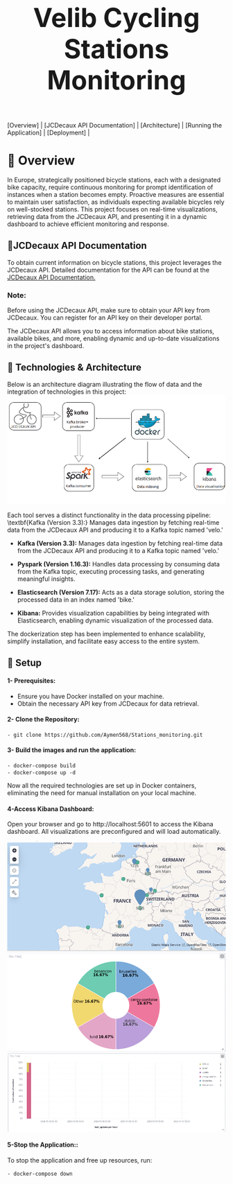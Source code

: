 # <p align="center" style="font-size: 60px;"><strong>Velib Cycling Stations Monitoring</strong> </p> 

[Overview] | [JCDecaux API Documentation] | [Architecture] | [Running the Application] | [Deployment] |




# 🔗 Overview

In Europe, strategically positioned bicycle stations, each with a designated bike capacity, require continuous monitoring for prompt identification of instances when a station becomes empty. Proactive measures are essential to maintain user satisfaction, as individuals expecting available bicycles rely on well-stocked stations. This project focuses on real-time visualizations, retrieving data from the JCDecaux API, and presenting it in a dynamic dashboard to achieve efficient monitoring and response.




## 🔗JCDecaux API Documentation
To obtain current information on bicycle stations, this project leverages the JCDecaux API. Detailed documentation for the API can be found at the [JCDecaux API Documentation.](https://developer.jcdecaux.com/#/home)

### Note:
Before using the JCDecaux API, make sure to obtain your API key from JCDecaux. You can register for an API key on their developer portal.

The JCDecaux API allows you to access information about bike stations, available bikes, and more, enabling dynamic and up-to-date visualizations in the project's dashboard.
## 🔗 Technologies & Architecture

Below is an architecture diagram illustrating the flow of data and the integration of technologies in this project:
![Architecture](/media/pipeline.png)

Each tool serves a distinct functionality in the data processing pipeline:
\textbf{Kafka (Version 3.3):} Manages data ingestion by fetching real-time data from the JCDecaux API and producing it to a Kafka topic named 'velo.'

- **Kafka (Version 3.3):** Manages data ingestion by fetching real-time data from the JCDecaux API and producing it to a Kafka topic named 'velo.'

- **Pyspark (Version 1.16.3):** Handles data processing by consuming data from the Kafka topic, executing processing tasks, and generating meaningful insights.

- **Elasticsearch (Version 7.17):** Acts as a data storage solution, storing the processed data in an index named 'bike.'

- **Kibana:** Provides visualization capabilities by being integrated with Elasticsearch, enabling dynamic visualization of the processed data.

The dockerization step has been implemented to enhance scalability, simplify installation, and facilitate easy access to the entire system.

## 🔗 Setup


#### 1-  Prerequisites:
- Ensure you have Docker installed on your machine.
- Obtain the necessary API key from JCDecaux for data retrieval.

#### 2-  Clone the Repository:

    - git clone https://github.com/Aymen568/Stations_monitoring.git

#### 3- Build the images and run the application:

    - docker-compose build
    - docker-compose up -d

Now all the required technologies are set up in Docker containers, eliminating the need for manual installation on your local machine.

#### 4-Access Kibana Dashboard:
Open your browser and go to http://localhost:5601 to access the Kibana dashboard.
All visualizations are preconfigured and will load automatically.
            
![Architecture](/media/map2.png)          
![Architecture](/media/pie.png)    
![Architecture](/media/courba1.png)  

#### 5-Stop the Application::

To stop the application and free up resources, run:

    - docker-compose down
